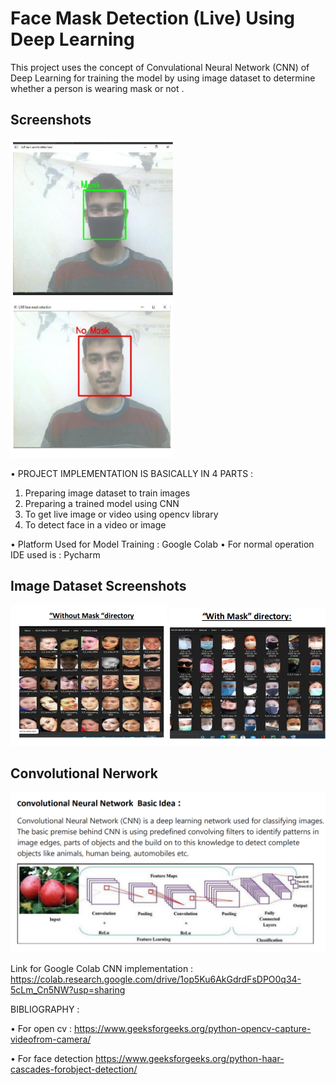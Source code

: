 # Face Mask Detection (Live) Using Deep Learning 

This project uses the concept of Convulational Neural Network (CNN) of Deep
Learning for training the model by using image dataset to determine whether a
person is wearing mask or not .


## Screenshots

![App Screenshot](https://github.com/Vikas031/Face-Mask-Detection-System-Deep-Learning-/blob/master/Facemask%20Screenshot/2img.png) ![App Screenshot](https://github.com/Vikas031/Face-Mask-Detection-System-Deep-Learning-/blob/master/Facemask%20Screenshot/1img.png) 


• PROJECT IMPLEMENTATION IS BASICALLY IN 4 PARTS :
1. Preparing image dataset to train images
2. Preparing a trained model using CNN
3. To get live image or video using opencv library
4. To detect face in a video or image


• Platform Used for Model Training : Google Colab
• For normal operation IDE used is : Pycharm
## Image Dataset Screenshots
![App Screenshot](https://github.com/Vikas031/Face-Mask-Detection-System-Deep-Learning-/blob/master/Facemask%20Screenshot/withmask.png)
![App Screenshot](https://github.com/Vikas031/Face-Mask-Detection-System-Deep-Learning-/blob/master/Facemask%20Screenshot/withoutmask.png)

## Convolutional Nerwork
![App Screenshot](https://github.com/Vikas031/Face-Mask-Detection-System-Deep-Learning-/blob/master/Facemask%20Screenshot/network.png)

Link for Google Colab CNN implementation :
https://colab.research.google.com/drive/1op5Ku6AkGdrdFsDPO0q34-5cLm_Cn5NW?usp=sharing

BIBLIOGRAPHY :

• For open cv :
https://www.geeksforgeeks.org/python-opencv-capture-videofrom-camera/

• For face detection
https://www.geeksforgeeks.org/python-haar-cascades-forobject-detection/
